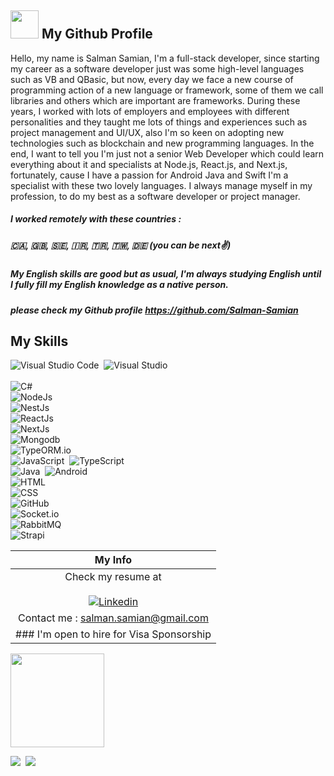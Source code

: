 
## <img src="https://media1.giphy.com/media/du3J3cXyzhj75IOgvA/giphy.gif" width="45"> My Github Profile

Hello, my name is Salman Samian, I'm a full-stack developer, since starting my career as a software developer just was some high-level languages such as VB and QBasic, but now, every day we face a new course of programming action of a new language or framework, some of them we call libraries and others which are important are frameworks. 
During these years, I worked with lots of employers and employees with different personalities and they taught me lots of things and experiences such as project management and UI/UX, also I'm so keen on adopting new technologies such as blockchain and new programming languages. 
In the end, I want to tell you I'm just not a senior Web Developer which could learn everything about it and specialists at Node.js, React.js, and Next.js, fortunately, cause I have a passion for Android Java and Swift I'm a specialist with these two lovely languages. 
I always manage myself in my profession, to do my best as a software developer or project manager.



##### I worked remotely with these countries :
##### 🇨🇦, 🇬🇧, 🇸🇪, 🇮🇷, 🇹🇷, 🇹🇼, 🇩🇪 (you can be next✌)

##### My English skills are good but as usual, I'm always studying English until I fully fill my English knowledge as a native person. 

##### please check my Github profile https://github.com/Salman-Samian




## My Skills

![Visual Studio Code](https://img.shields.io/badge/-Visual%20Studio%20Code-05122A?style=for-the-badge&logo=visual-studio-code&logoColor=007ACC)&nbsp;
![Visual Studio](https://img.shields.io/badge/-Visual%20Studio-05122A?style=for-the-badge&logo=visual-studio&logoColor=007ACC)&nbsp;<br/> <br/>
![C#](https://img.shields.io/badge/-CSharp-05122A?style=for-the-badge&logo=csharp)&nbsp;<br/>
![NodeJs](https://img.shields.io/badge/-NodeJs-05122A?style=for-the-badge&logo=node.js)&nbsp;<br/>
![NestJs](https://img.shields.io/badge/-NestJs-05122A?style=for-the-badge&logo=nestjs&&logoColor=red)&nbsp;<br/>
![ReactJs](https://img.shields.io/badge/-ReactJs-05122A?style=for-the-badge&logo=React)&nbsp;<br/>
![NextJs](https://img.shields.io/badge/-NextJs-05122A?style=for-the-badge&logo=Next.js)&nbsp;<br/>
![Mongodb](https://img.shields.io/badge/-Mongodb-05122A?style=for-the-badge&logo=Mongodb)&nbsp;<br/>
![TypeORM.io](https://img.shields.io/badge/-TypeORM.io-05122A?style=for-the-badge&logo=TypeORM.io)&nbsp;<br/>
![JavaScript](https://img.shields.io/badge/-JavaScript-05122A?style=for-the-badge&logo=javascript)&nbsp;
![TypeScript](https://img.shields.io/badge/-TypeScript-05122A?style=for-the-badge&logo=typescript)&nbsp;<br/>
![Java](https://img.shields.io/badge/-Java-05122A?style=for-the-badge&logo=Java&logoColor=FFA518)&nbsp;
![Android](https://img.shields.io/badge/-Android-05122A?style=for-the-badge&logo=Android&logoColor=lightgreen)&nbsp;<br/>
![HTML](https://img.shields.io/badge/-HTML-05122A?style=for-the-badge&logo=HTML5)&nbsp;<br/>
![CSS](https://img.shields.io/badge/-CSS-05122A?style=for-the-badge&logo=CSS3&logoColor=1572B6)&nbsp;<br/>
![GitHub](https://img.shields.io/badge/-GitHub-05122A?style=for-the-badge&logo=github)&nbsp;<br/>
![Socket.io](https://img.shields.io/badge/-Socket.io-05122A?style=for-the-badge&logo=Socket.io)&nbsp;<br/>
![RabbitMQ](https://img.shields.io/badge/-RabbitMQ-05122A?style=for-the-badge&logo=rabbitmq)&nbsp;<br/>
![Strapi](https://img.shields.io/badge/-Strapi-05122A?style=for-the-badge&logo=Strapi)&nbsp;<br/>






|  My Info   	|
|:-:	|
|Check my resume at </br></br> [![Linkedin](https://img.shields.io/badge/LinkedIn-0077B5?style=for-the-badge&logo=linkedin&logoColor=white)](https://www.linkedin.com/in/salmansamian/)   	|
|Contact me : salman.samian@gmail.com   	|
| ### I'm open to hire for Visa Sponsorship   	|


<!-- ![Top Langs](ht[](url)tps://github-readme-stats.vercel.app/api/top-langs/?username=salman-samian&hide=makefile,perl&theme=dark) -->




<img src="https://media1.giphy.com/media/SXxI9NlwvYiY3bRsck/giphy.gif" width="150">


![](https://hit.yhype.me/github/profile?user_id=4800349)&nbsp;
![](https://komarev.com/ghpvc/?username=salman-samian&label=PROFILE+VIEWS)



<!-- [![Anurag's GitHub stats](https://github-readme-stats.vercel.app/api?username=salman-samian)](https://github.com/anuraghazra/github-readme-stats) -->



<!--  <img src="http://ghchart.rshah.org/17A2B8 /salman-samian" alt="Salman Samian Github"> -->
